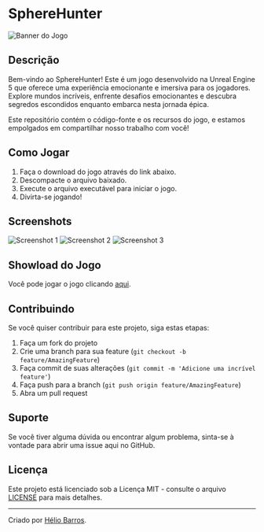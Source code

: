# SphereHunter

![Banner do Jogo](https://cdn.discordapp.com/attachments/1222946834553507944/1222946887737413793/tlou02.png?ex=6618110b&is=66059c0b&hm=a29cd49e70c28d6548b31a5ef2159b0b9f9326087fb7bcfcba3cac676abf4a3c&)

## Descrição
Bem-vindo ao SphereHunter! Este é um jogo desenvolvido na Unreal Engine 5 que oferece uma experiência emocionante e imersiva para os jogadores. Explore mundos incríveis, enfrente desafios emocionantes e descubra segredos escondidos enquanto embarca nesta jornada épica.

Este repositório contém o código-fonte e os recursos do jogo, e estamos empolgados em compartilhar nosso trabalho com você!

## Como Jogar
1. Faça o download do jogo através do link abaixo.
2. Descompacte o arquivo baixado.
3. Execute o arquivo executável para iniciar o jogo.
4. Divirta-se jogando!

## Screenshots
![Screenshot 1](https://cdn.discordapp.com/attachments/1222946834553507944/1222947221759070228/i517681.png?ex=6618115a&is=66059c5a&hm=1b4dcd7bb3b008f93c800d656d8c52ad2b47da4819923b797c0b5b4226bbda21&)
![Screenshot 2](https://cdn.discordapp.com/attachments/1222946834553507944/1222947221759070228/i517681.png?ex=6618115a&is=66059c5a&hm=1b4dcd7bb3b008f93c800d656d8c52ad2b47da4819923b797c0b5b4226bbda21&)
![Screenshot 3](https://cdn.discordapp.com/attachments/1222946834553507944/1222947221759070228/i517681.png?ex=6618115a&is=66059c5a&hm=1b4dcd7bb3b008f93c800d656d8c52ad2b47da4819923b797c0b5b4226bbda21&)

## Showload do Jogo
Você pode jogar o jogo clicando [aqui](link_para_showload_do_jogo).

## Contribuindo
Se você quiser contribuir para este projeto, siga estas etapas:
1. Faça um fork do projeto
2. Crie uma branch para sua feature (`git checkout -b feature/AmazingFeature`)
3. Faça commit de suas alterações (`git commit -m 'Adicione uma incrível feature'`)
4. Faça push para a branch (`git push origin feature/AmazingFeature`)
5. Abra um pull request

## Suporte
Se você tiver alguma dúvida ou encontrar algum problema, sinta-se à vontade para abrir uma issue aqui no GitHub.

## Licença
Este projeto está licenciado sob a Licença MIT - consulte o arquivo [LICENSE](LICENSE) para mais detalhes.

---

Criado por [Hélio Barros](link_para_perfil_do_desenvolvedor).
